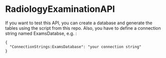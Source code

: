 # RadiologyExaminationAPI

If you want to test this API, you can create a database and generate the tables using the script from this repo. 
Also, you have to define a connection string named ExamsDatabse, e.g. :

```
{
  "ConnectionStrings:ExamsDatabase": "your connection string"
}
```
